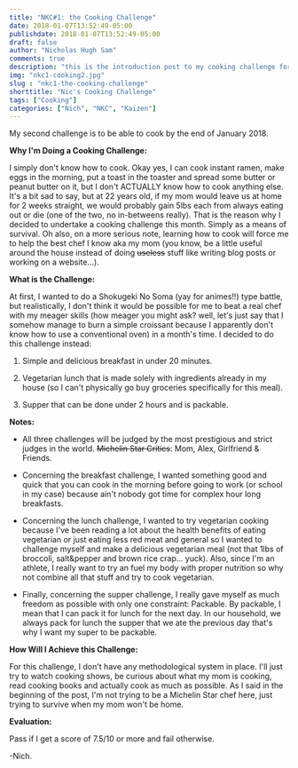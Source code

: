 ```yaml
---
title: "NKC#1: the Cooking Challenge"
date: 2018-01-07T13:52:49-05:00
publishdate: 2018-01-07T13:52:49-05:00
draft: false
author: "Nicholas Hugh Sam"
comments: true
description: "this is the introduction post to my cooking challenge for January 2018"
img: "nkc1-cooking2.jpg"
slug : "nkc1-the-cooking-challenge"
shorttitle: "Nic's Cooking Challenge"
tags: ["Cooking"]
categories: ["Nich", "NKC", "Kaizen"]
---
```

My second challenge is to be able to cook by the end of January 2018.


**Why I'm Doing a Cooking Challenge:**

I simply don't know how to cook. Okay yes, I can cook instant ramen, make eggs in the morning, put a toast in the toaster and spread some butter or
peanut butter on it, but I don't ACTUALLY know how to cook anything else. It's a bit sad to say, but at 22 years old, if my mom would leave us at home
for 2 weeks straight, we would probably gain 5lbs each from always eating out or die (one of the two, no in-betweens really). That is the reason why I decided to undertake a cooking challenge this month. Simply as a means of survival. Oh also, on a more serious note, learning how to cook will force me to help the best chef I know aka my mom (you know, be a little useful around the house instead of doing ~~useless~~ stuff like writing blog posts or working on a website...).

**What is the Challenge:**

At first, I wanted to do a Shokugeki No Soma (yay for animes!!) type battle, but realistically, I don't think it would be possible for me to beat a real chef with my meager skills (how meager you might ask? well, let's just say that I somehow manage to burn a simple croissant because I apparently don't know how to use a conventional oven) in a month's time. I decided to do this challenge instead:

1. Simple and delicious breakfast in under 20 minutes.

2. Vegetarian lunch that is made solely with ingredients already in my house (so I can't physically go buy groceries specifically for this meal).

3. Supper that can be done under 2 hours and is packable.

**Notes:**

* All three challenges will be judged by the most prestigious and strict judges in the world. ~~Michelin Star Critics~~: Mom, Alex, Girlfriend & Friends.

* Concerning the breakfast challenge, I wanted something good and quick that you can cook in the morning before going to work (or school in my case) because ain't nobody got time for complex hour long breakfasts.

* Concerning the lunch challenge, I wanted to try vegetarian cooking because I've been reading a lot about the health benefits of eating vegetarian or just eating less red meat and general so I wanted to challenge myself and make a delicious vegetarian meal (not that 1lbs of broccoli, salt&pepper and brown rice crap... yuck). Also, since I'm an athlete, I really want to try an fuel my body with proper nutrition so why not combine all that stuff and try to cook vegetarian.

* Finally, concerning the supper challenge, I really gave myself as much freedom as possible with only one constraint: Packable. By packable, I mean that I can pack it for lunch for the next day. In our household, we always pack for lunch the supper that we ate the previous day that's why I want my super to be packable.

**How Will I Achieve this Challenge:**

For this challenge, I don't have any methodological system in place. I'll just try to watch cooking shows, be curious about what my mom is cooking, read cooking books and actually cook as much as possible. As I said in the beginning of the post, I'm not trying to be a Michelin Star chef here, just trying to survive when my mom won't be home.

**Evaluation:**

Pass if I get a score of 7.5/10 or more and fail otherwise.


-Nich.
